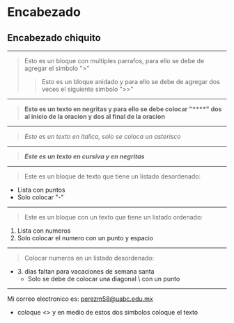 # Encabezado
Encabezado chiquito
---------------------
*************************
> Esto es un bloque con multiples parrafos, para ello se debe de agregar el simbolo ">"
>> Esto es un bloque anidado y para ello se debe de agregar dos veces el siguiente simbolo ">>"
------------
>**Esto es un texto en negritas y para ello se debe colocar "****" dos al inicio de la oracion y dos al final de la oracion**
********
>*Esto es un texto en italica, solo se coloca un asterisco*
------
>***Este es un texto en cursiva y en negritas***
----
>Este es un bloque de texto que tiene un listado desordenado: 
- Lista con puntos 
- Solo colocar "-"
----
>Este es un bloque con un texto que tiene un listado ordenado:
1. Lista con numeros 
2. Solo colocar el numero con un punto y espacio 
---
>Colocar numeros en un listado desordenado: 
- 3\. dias faltan para vacaciones de semana santa
    - Solo se debe de colocar una diagonal \ con un punto 
---
Mi correo electronico es: <perezm58@uabc.edu.mx>
-  coloque <> y en medio de estos dos simbolos coloque el texto 